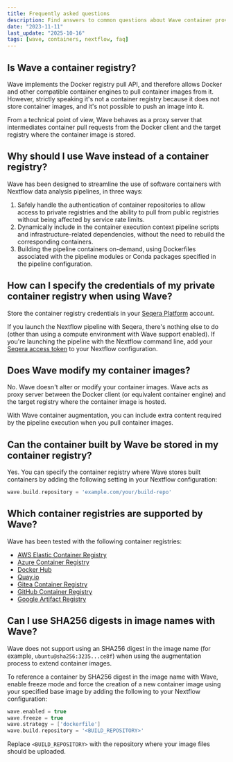 ```yaml
---
title: Frequently asked questions
description: Find answers to common questions about Wave container provisioning
date: "2023-11-11"
last_update: "2025-10-16"
tags: [wave, containers, nextflow, faq]
---
```


## Is Wave a container registry?

Wave implements the Docker registry pull API, and therefore allows Docker and other compatible container engines to pull container images from it. However, strictly speaking it's not a container registry because it does not store container images, and it's not possible to push an image into it.

From a technical point of view, Wave behaves as a proxy server that intermediates container pull requests from the Docker client and the target registry where the container image is stored.

## Why should I use Wave instead of a container registry?

Wave has been designed to streamline the use of software containers with Nextflow data analysis pipelines, in three ways:

1. Safely handle the authentication of container repositories to allow access to private registries and the ability to pull from public registries without being affected by service rate limits.
2. Dynamically include in the container execution context pipeline scripts and infrastructure-related dependencies, without the need to rebuild the corresponding containers.
3. Building the pipeline containers on-demand, using Dockerfiles associated with the pipeline modules or Conda packages specified in the pipeline configuration.

## How can I specify the credentials of my private container registry when using Wave?

Store the container registry credentials in your [Seqera Platform](https://cloud.seqera.io) account.

If you launch the Nextflow pipeline with Seqera, there's nothing else to do (other than using a compute environment with Wave support enabled).
If you're launching the pipeline with the Nextflow command line, add your [Seqera access token](https://docs.seqera.io/platform/latest/api/overview#authentication) to your Nextflow configuration.

## Does Wave modify my container images?

No. Wave doesn't alter or modify your container images. Wave acts as proxy server between the Docker client (or equivalent container engine) and the target registry where the container image is hosted.

With Wave container augmentation, you can include extra content required by the pipeline execution when you pull container images.

## Can the container built by Wave be stored in my container registry?

Yes. You can specify the container registry where Wave stores built containers by adding the following setting in your Nextflow configuration:

```groovy
wave.build.repository = 'example.com/your/build-repo'
```

## Which container registries are supported by Wave?

Wave has been tested with the following container registries:

- [AWS Elastic Container Registry](https://aws.amazon.com/ecr/)
- [Azure Container Registry](https://azure.microsoft.com/en-us/products/container-registry)
- [Docker Hub](https://hub.docker.com/)
- [Quay.io](https://quay.io/)
- [Gitea Container Registry](https://docs.gitea.io/en-us/packages/container/)
- [GitHub Container Registry](https://github.blog/2020-09-01-introducing-github-container-registry/)
- [Google Artifact Registry](https://cloud.google.com/artifact-registry)

## Can I use SHA256 digests in image names with Wave?

Wave does not support using an SHA256 digest in the image name (for example, `ubuntu@sha256:3235...ce8f`) when using the augmentation process to extend container images.

To reference a container by SHA256 digest in the image name with Wave, enable freeze mode and force the creation of a new container image using your specified base image by adding the following to your Nextflow configuration:

```groovy
wave.enabled = true
wave.freeze = true
wave.strategy = ['dockerfile']
wave.build.repository = '<BUILD_REPOSITORY>'
```

Replace `<BUILD_REPOSITORY>` with the repository where your image files should be uploaded.
